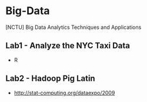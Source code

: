 # Big-Data
[NCTU] Big Data Analytics Techniques and Applications

## Lab1 - Analyze the NYC Taxi Data
- R

## Lab2 - Hadoop Pig Latin
- http://stat-computing.org/dataexpo/2009
